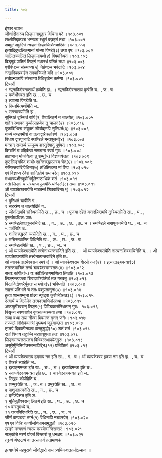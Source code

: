 ```yaml
---
title: १०३

---
```

ईश्वर उवाच  
जीर्णादीनाञ्च लिङ्गानामुद्धारं विधिना वदे ।१०३.००१  
लक्ष्मोज्झितञ्च भग्नञ्च स्थूलं वज्रहतं तथा ॥१०३.००१  
सम्पुटं स्फुटितं व्यङ्गं लिङ्गमित्येवमादिकं ।१०३.००२  
इत्यादिदुष्टलिङ्गानां योज्या पिण्डी(३) तथा वृषः ॥१०३.००२  
चालितञ्चलितं लिङ्गमत्यर्थं(४) विषमस्थितं ।१०३.००३  
दिड्मूढं पातितं लिङ्गं मध्यस्थं पतितं तथा ॥१०३.००३  
एवंविधञ्च संस्थाप्य(५) निर्ब्रणञ्च भवेद्यदि ।१०३.००४  
नद्यादिकप्रवाहेन तदपाक्रियते यदि ॥१०३.००४  
ततोऽन्यत्रापि संस्थाप्य विधिदृष्टेन कर्मणा ।१०३.००५  
टिप्पणी  
१ न्यूनादिदोषनाशार्थं कृत्वेति झ.. । न्यूनादिदोषनाशाय हुत्वेति घ.. , ज.. च  
२ कर्तर्भोगवत इति ख.. , छ.. च  
३ त्याज्या पिण्डीति घ..  
४ निम्नमित्यर्थमिति ज..  
५ सन्त्याज्यमिति झ..  
सुस्थितं दुस्थितं वापि(१) शिवलिङ्गं न चालयेत् ॥१०३.००५  
शतेन स्थापनं कुर्यात्सहस्रेण तु चालनं(२) ।१०३.००६  
पूजादिभिश्च संयुक्तं जीर्णाद्यमपि सुस्थितं(३) ॥१०३.००६  
याम्ये मण्डपमीशे वा प्रत्यग्द्वारैकतोरणं ।१०३.००७  
विधाय द्वारपूजादि स्थण्डिले मन्त्रपूजनं(४) ॥१०३.००७  
मन्त्रान् सन्तर्प्य सम्पूज्य वास्तुदेवातुं पूर्ववत् ।१०३.००८  
दिग्बलिं च वहिर्दत्वा समाचम्य स्वयं गुरुः ॥१०३.००८  
ब्राह्मणान् भोजयित्वा तु शम्भुं(५) विज्ञापयेत्ततः ।१०३.००९  
दुष्टलिङ्गमिदं शम्भोः शान्तिरुद्धारणस्य चेत्(६) ॥१०३.००९  
रुसिस्तवादिविधिना(७) अधितिष्ठस्व मां शिव ।१०३.०१०  
एवं विज्ञाप्य देवेशं शान्तिहोमं समाचरेत् ॥१०३.०१०  
मध्वाज्यक्षीरदूर्वाभिर्मूलेनाष्टाधिकं शतं ।१०३.०११  
ततो लिङ्गं च संस्थाप्य पूजयेत्स्थिण्डिले(८) तथा ॥१०३.०११  
ओं व्यापकेश्वरायेति नाट्यन्तं शिववादिना(९) ।१०३.०१२  
टिप्पणी  
१ दुस्थितं चापीति ग..  
२ सहस्रेण च चालयेदिति ग..  
३ जीर्णाद्यमपि संस्थितमिति ख.. , छ.. च । पूजया रहितं यत्तदन्निष्ठमपि दुःस्थितमिति ख.. , घ.. , पुस्तकेऽधिकः पाठः  
४ स्थण्डिलेशप्रपूजनमिति ख.. , ग.. , ङ.. , छ.. , झ.. च । स्थण्डिले सम्प्रपूजनमिति घ.. , ज.. च  
५ सर्वमिति क..  
६ शान्तिरुद्धरणे न्यसेदिति ख.. , ग.. , घ.. , छ.. च  
७ रुचिस्तवास्ति विधिनेति ख.. , ङ.. , छ.. , ज.. च  
८ स्थण्डिलमिति ख.. , घ.. , छ.. , ज.. च  
९ ओं व्यापकेश्वरायेति तत्त्वेनाभ्यन्तरादिने इति ख.. । ओं व्यापकेश्वरायेति नात्यन्तशिववाचिनेति घ.. । ओं व्यापकेश्वरायेति तत्त्वेनात्यन्तवादिने इति छ..  
ओं व्यापकं हृदयेश्वराय नमः(१) । ओं व्यापकेश्वराय शिरसे नमः(२) । इत्याद्यङ्गमन्त्राः(३)  
ततस्तत्राश्रितं तत्त्वं श्रावयेदस्त्रमस्ततः(४) ॥१०३.०१२  
सत्त्वः कोपीह(५) यः कोपिलिङ्गमाश्रित्य तिष्ठति ।१०३.०१३  
लिङ्गन्त्यक्त्वा शिवाज्ञाभिर्यत्रेष्टं तत्र गच्छतु ॥१०३.०१३  
विद्याविद्येश्वरैर्युक्तः स भवोत्र(६) भविष्यति ।१०३.०१४  
सहस्रं प्रतिभागे च ततः पाशुपताणुना(७) ॥१०३.०१४  
हुत्वा शान्त्यम्बुना प्रोक्ष्य स्पृष्ट्वा कुशैर्जपेत्ततः(८) ।१०३.०१५  
दत्वार्घं च विलोमेन तत्त्वतत्त्वाधिपांस्तथा ॥१०३.०१५  
अष्टमूर्तीश्वरान् लिङ्ग(९) पिण्डिकासंस्थितान् गुरुः ।१०३.०१६  
विसृज्य स्वर्णपाशेन वृषस्कन्धस्थया तथा ॥१०३.०१६  
रज्वा वध्वा तया नीत्वा शिवमन्तं गृणन् जनैः ।१०३.०१७  
तज्जले निक्षिपेन्मन्त्री पुष्ठ्यर्थं जुहुयाच्छतं ॥१०३.०१७  
तृप्तये दिक्पतीनाञ्च वास्तुशुद्धौ(१०) शतं शतं ।१०३.०१८  
रक्षां विधाय तद्धाम्नि महापाशुपता ततः ॥१०३.०१८  
लिङ्गमन्यत्ततस्तत्र विधिवत्स्थापयेद्गुरुः ।१०३.०१९  
असुरैर्मुनिभिर्गोत्रस्तन्त्रविद्भिः(११) प्रतिष्ठितं ॥१०३.०१९  
टिप्पणी  
१ ओं व्यापकेश्वराय हृदयाय नम इति ख.. , ग.. च । ओं व्यापकेश्वर हृदया नम इति झ.. , घ.. च  
२ शिरसे स्वाहेति ज..  
३ इत्यङ्गमन्त्रा इति ख.. , ङ.. , च । इत्यादिमन्त्रा इति छ..  
४ स्नापयेदस्त्रमन्त्रत इति छ.. । धारयेदस्त्रमन्त्रत इति ज..  
५ सिद्ध्वः कोपीहेति घ..  
६ शम्भुरत्रेति घ.. , ज.. च । प्रभुरत्रेति ख.. , छ.. च  
७ पाशुपतात्मनेति ख.. , ग.. , छ.. च  
८ दर्भैर्जपेत्तत इति ङ..  
९ मूर्तिमूर्तीश्वरान् लिङ्गे इति ख.. , घ.. , ङ.. , छ.. च  
१० वास्तुमध्ये घ..  
११ तत्त्वविद्भिरिति ख.. , घ.. , छ.. , ज.. च  
जीर्णं वाप्यथवा भग्नं(१) विधिनापि नचालयेत् ।१०३.०२०  
एष एव विधिः कार्योजीर्णधामसमुद्धृतौ ॥१०३.०२०  
खड्गे मन्त्रगणं न्यस्य कारयेत्मन्दिरान्तरं ।१०३.०२१  
सङ्कोचे मरणं प्रोक्तं विस्तारो तु धनक्षयः ॥१०३.०२१  
तद्द्रव्यं श्रेष्ठद्रव्यं वा तत्सकार्यं तत्प्रमाणकं  
  
इत्याग्नेये महपुराणे जीर्णोद्धारो नाम त्र्यधिकशततमोऽध्यायः ॥